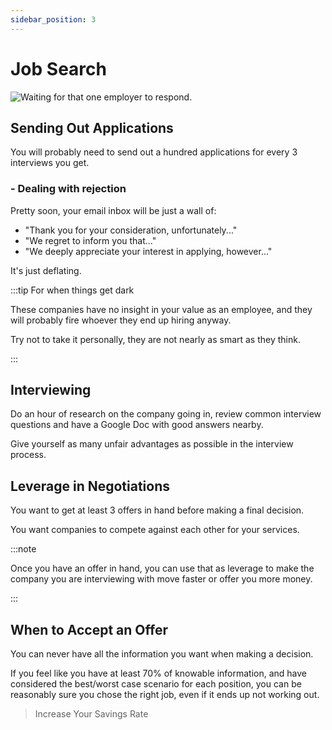 ```yaml
---
sidebar_position: 3
---
```


# Job Search

![Waiting for that one employer to respond.](/img/meme-employer-response-time.svg)

## Sending Out Applications

You will probably need to send out a hundred applications for every 3 interviews you get.

### - Dealing with rejection

Pretty soon, your email inbox will be just a wall of: 
- "Thank you for your consideration, unfortunately..."
- "We regret to inform you that..."
- "We deeply appreciate your interest in applying, however..."

It's just deflating.

:::tip For when things get dark

These companies have no insight in your value as an employee, and they will probably fire whoever they end up hiring anyway.

Try not to take it personally, they are not nearly as smart as they think.

:::

## Interviewing

Do an hour of research on the company going in, review common interview questions and have a Google Doc with good answers nearby.

Give yourself as many unfair advantages as possible in the interview process.

## Leverage in Negotiations

You want to get at least 3 offers in hand before making a final decision. 

You want companies to compete against each other for your services.

:::note

Once you have an offer in hand, you can use that as leverage to make the company you are interviewing with move faster or offer you more money. 

:::

## When to Accept an Offer

You can never have all the information you want when making a decision.

If you feel like you have at least 70% of knowable information, and have considered the best/worst case scenario for each position, you can be reasonably sure you chose the right job, even if it ends up not working out.

>Increase Your Savings Rate